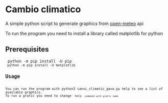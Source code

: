 <h1>Cambio climatico</h1>

A simple python script to generate graphics from [open-meteo](https://open-meteo.com/) api

To run the program you need to install a library called matplotlib for python
<h2>Prerequisites</h2>
<code> python -m pip install -U pip
<code> python -m pip install -U matplotlib
<h2>Usage</h2>
You can run the program with python3 canvi_climatic_gava.py help to see a list of available graphics.
To run a grafic you need to change <code> help <code> command with grafic name

